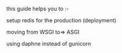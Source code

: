 this guide helps you to :-

setup redis for the production (deployment)

moving from WSGI to=> ASGI

using daphne instead of gunicorn